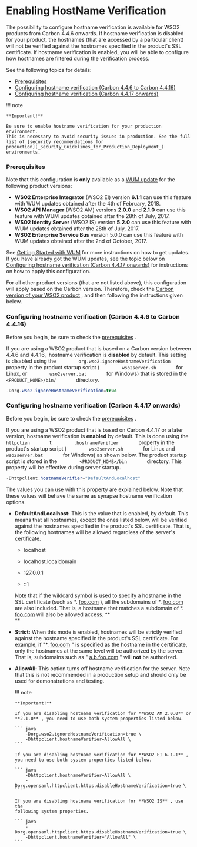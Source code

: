 # Enabling HostName Verification

The possibility to configure hostname verification is available for WSO2
products from Carbon 4.4.6 onwards. If hostname verification is disabled
for your product, the hostnames (that are accessed by a particular
client) will not be verified against the hostnames specified in the
product's SSL certificate. If hostname verification is enabled, you will
be able to configure how hostnames are filtered during the verification
process.

See the following topics for details:

-   [Prerequisites](#EnablingHostNameVerification-Prerequisites)
-   [Configuring hostname verification (Carbon 4.4.6 to Carbon
    4.4.16)](#EnablingHostNameVerification-Configuringhostnameverification(Carbon4.4.6toCarbon4.4.16))
-   [Configuring hostname verification (Carbon 4.4.17
    onwards)](#EnablingHostNameVerification-hostname_verification_newConfiguringhostnameverification(Carbon4.4.17onwards))

!!! note
    
    **Important!**
    
    Be sure to enable hostname verification for your production environment.
    This is necessary to avoid security issues in production. See the full
    list of [security recommendations for
    production](_Security_Guidelines_for_Production_Deployment_)
    environments.
    

### Prerequisites

Note that this configuration is **only** available as a [WUM
update](https://docs.wso2.com/display/updates/Using+WSO2+Update+Manager)
for the following product versions:

-   **WSO2 Enterprise Integrator** (WSO2 EI) version **6.1.1** can use
    this feature with WUM updates obtained after the 4th of
    February, 2018.
-   **WSO2 API Manager** (WSO2 AM) versions **2.0.0** and **2.1.0** can
    use this feature with WUM updates obtained after the 28th of
    July, 2017.
-   **WSO2 Identity Server** (WSO2 IS) version **5.2.0** can use this
    feature with WUM updates obtained after the 28th of July, 2017.
-   **WSO2 Enterprise Service Bus** version 5.0.0 can use this feature
    with WUM updates obtained after the 2nd of October, 2017.

See [Getting Started with
WUM](https://docs.wso2.com/display/updates/Getting+Continuous+Updates)
for more instructions on how to get updates. If you have already got the
WUM updates, see the topic below on [Configuring hostname verification
(Carbon 4.4.17
onwards)](#EnablingHostNameVerification-hostname_verification_new) for
instructions on how to apply this configuration.

For all other product versions (that are not listed above), this
configuration will apply based on the Carbon version. Therefore, check
the [Carbon version of your WSO2
product](https://wso2.com/products/carbon/release-matrix/) , and then
following the instructions given below.

### Configuring hostname verification (Carbon 4.4.6 to Carbon 4.4.16)

Before you begin, be sure to check the
[prerequisites](#EnablingHostNameVerification-Prerequisites) .

If you are using a WSO2 product that is based on a Carbon version
between 4.4.6 and 4.4.16,  hostname verification is **disabled** by
default. This setting is disabled using the
`         org.wso2.ignoreHostnameVerification        ` property in the
product startup script ( `         wso2server.sh        ` for Linux, or
`         wso2server.bat        ` for Windows) that is stored in the
`         <PRODUCT_HOME>/bin/        ` directory.

``` java
-Dorg.wso2.ignoreHostnameVerification=true
```

### Configuring hostname verification (Carbon 4.4.17 onwards)

Before you begin, be sure to check the
[prerequisites](#EnablingHostNameVerification-Prerequisites) .

If you are using a WSO2 product that is based on Carbon 4.4.17 or a
later version, hostname verification is **enabled** by default. This is
done using the `         httpclien        ` t
`         .hostnameVerifier        ` property in the product's startup
script ( `         wso2server.sh        ` for Linux and
`         wso2server.bat        ` for Windows) as shown below. The
product startup script is stored in the
`         <PRODUCT_HOME>/bin        ` directory. This property will be
effective during server startup.

``` java
-Dhttpclient.hostnameVerifier="DefaultAndLocalhost"
```

The values you can use with this property are explained below. Note that
these values will behave the same as synapse hostname verification
options.

-   **DefaultAndLocalhost:** This is the value that is enabled, by
    default. This means that all hostnames, except the ones listed
    below, will be verified against the hostnames specified in the
    product's SSL certificate. That is, the following hostnames will be
    allowed regardless of the server's certificate.

    -   localhost

    -   localhost.localdomain

    -   127.0.0.1

    -   ::1

    Note that if the wildcard symbol is used to specify a hostname in
    the SSL certificate (such as \*. [foo.com](http://foo.com/) ), all
    the subdomains of \*. [foo.com](http://foo.com/) are also included.
    That is, a hostname that matches a subdomain of \*.
    [foo.com](http://foo.com/) will also be allowed access. **  
    **

-   **Strict:** When this mode is enabled, hostnames will be strictly
    verified against the hostname specified in the product's SSL
    certificate. For example, if "\*. [foo.com](http://foo.com/) " is
    specified as the hostname in the certificate, only the hostnames at
    the same level will be authorized by the server. That is, subdomains
    such as " [a.b.foo.com](http://a.b.foo.com/) " will **not** be
    authorized.

-   **AllowAll:** This option turns off hostname verification for the
    server. Note that this is not recommended in a production setup and
    should only be used for demonstrations and testing.

    !!! note
    
        **Important!**
    
        If you are disabling hostname verification for **WSO2 AM 2.0.0** or
        **2.1.0** , you need to use both system properties listed below.
    
        ``` java
            -Dorg.wso2.ignoreHostnameVerification=true \
            -Dhttpclient.hostnameVerifier=AllowAll \
        ```
    
        If you are disabling hostname verification for **WSO2 EI 6.1.1** ,
        you need to use both system properties listed below.
    
        ``` java
            -Dhttpclient.hostnameVerifier=AllowAll \
            -Dorg.opensaml.httpclient.https.disableHostnameVerification=true \
        ```
    
        If you are disabling hostname verification for **WSO2 IS** , use the
        following system properties.
    
        ``` java
            -Dorg.opensaml.httpclient.https.disableHostnameVerification=true \
            -Dhttpclient.hostnameVerifier="AllowAll" \
        ```
    
